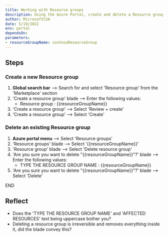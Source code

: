 ```yaml
---
title: Working with Resource groups
description: Using the Azure Portal, create and delete a Resource group 
author: MicrosoftCSA
date: 5/19/2022
env: portal
dependsOn:
parameters:
- resourceGroupName: contosoResourceGroup
---
```


## Steps

### Create a new Resource group

1. **Global search bar** --> Search for and select 'Resource group' from the 'Marketplace' section
2. 'Create a resource group' blade --> Enter the following values:
   - Resource group : {{resourceGroupName}}
3. 'Create a resource group' --> Select 'Review + create'
4. 'Create a resource group' --> Select 'Create'

### Delete an existing Resource group

1. **Azure portal menu** --> Select 'Resource groups'
2. 'Resource groups' blade --> Select '{{resourceGroupName}}'
3. 'Resource group' blade --> Select 'Delete resource group'
4. 'Are you sure you want to delete "{{resourceGroupName}}"?' blade --> Enter the following values:
   - TYPE THE RESOURCE GROUP NAME : {{resourceGroupName}}
5. 'Are you sure you want to delete "{{resourceGroupName}}"?' blade --> Select 'Delete'

END

## Reflect

- Does the 'TYPE THE RESOURCE GROUP NAME' and 'AFFECTED RESOURCES' text being uppercase bother you?
- Deleting a resource group is irreversible and removes everything inside it, did the blade convey this?
